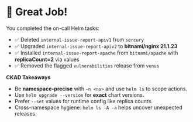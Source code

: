 # 🎉 Great Job!

You completed the on-call Helm tasks:

- ✅ Deleted `internal-issue-report-apiv1` from `sercury`
- ✅ Upgraded `internal-issue-report-apiv2` to **bitnami/nginx 21.1.23**
- ✅ Installed `internal-issue-report-apache` from `bitnami/apache` with **replicaCount=2** via values
- ✅ Removed the flagged `vulnerabilities` release from `venus`

**CKAD Takeaways**
- Be **namespace-precise** with `-n <ns>` and use `helm ls` to scope actions.
- Use `helm upgrade --version` for **exact** chart versions.
- Prefer `--set` values for runtime config like replica counts.
- Cross-namespace hygiene: `helm ls -A -a` helps uncover unexpected releases.
